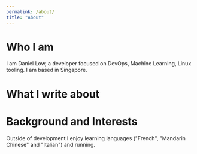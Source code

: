 ```yaml
---
permalink: /about/
title: "About"
---
```


# Who I am
I am Daniel Low, a developer focused on DevOps, Machine Learning, Linux tooling. I am based in Singapore.

# What I write about


# Background and Interests
Outside of development I enjoy learning languages ("French", "Mandarin Chinese" and "Italian") and running.


